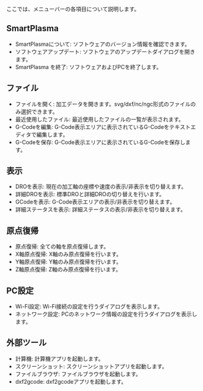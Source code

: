 ここでは、メニューバーの各項目について説明します。

## SmartPlasma
- SmartPlasmaについて: ソフトウェアのバージョン情報を確認できます。
- ソフトウェアアップデート: ソフトウェアのアップデートダイアログを開きます。
- SmartPlasma を終了: ソフトウェアおよびPCを終了します。

## ファイル
- ファイルを開く: 加工データを開きます。svg/dxf/nc/ngc形式のファイルのみ選択できます。
- 最近使用したファイル: 最近使用したファイルの一覧が表示されます。
- G-Codeを編集: G-Code表示エリアに表示されているG-Codeをテキストエディタで編集します。
- G-Codeを保存: G-Code表示エリアに表示されているG-Codeを保存します。

## 表示
- DROを表示: 現在の加工軸の座標や速度の表示/非表示を切り替えます。
- 詳細DROを表示: 標準DROと詳細DROの切り替えを行います。
- GCodeを表示: G-Code表示エリアの表示/非表示を切り替えます。
- 詳細ステータスを表示: 詳細ステータスの表示/非表示を切り替えます。

## 原点復帰
- 原点復帰: 全ての軸を原点復帰します。
- X軸原点復帰: X軸のみ原点復帰を行います。
- Y軸原点復帰: Y軸のみ原点復帰を行います。
- Z軸原点復帰: Z軸のみ原点復帰を行います。

## PC設定
- Wi-Fi設定: Wi-Fi接続の設定を行うダイアログを表示します。
- ネットワーク設定: PCのネットワーク情報の設定を行うダイアログを表示します。

## 外部ツール
- 計算機: 計算機アプリを起動します。
- スクリーンショット: スクリーンショットアプリを起動します。
- ファイルブラウザ: ファイルブラウザを起動します。
- dxf2gcode: dxf2gcodeアプリを起動します。
